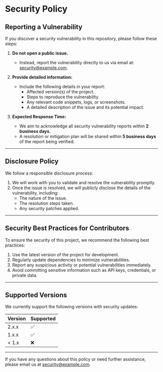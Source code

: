 # Security Policy

## Reporting a Vulnerability

If you discover a security vulnerability in this repository, please follow these steps:

1. **Do not open a public issue.**
   - Instead, report the vulnerability directly to us via email at: [security@example.com](mailto:security@example.com).

2. **Provide detailed information:**
   - Include the following details in your report:
     - Affected version(s) of the project.
     - Steps to reproduce the vulnerability.
     - Any relevant code snippets, logs, or screenshots.
     - A detailed description of the issue and its potential impact.

3. **Expected Response Time:**
   - We aim to acknowledge all security vulnerability reports within **2 business days**.
   - A resolution or mitigation plan will be shared within **5 business days** of the report being verified.

---

## Disclosure Policy

We follow a responsible disclosure process:

1. We will work with you to validate and resolve the vulnerability promptly.
2. Once the issue is resolved, we will publicly disclose the details of the vulnerability, including:
   - The nature of the issue.
   - The resolution steps taken.
   - Any security patches applied.

---

## Security Best Practices for Contributors

To ensure the security of this project, we recommend the following best practices:

1. Use the latest version of the project for development.
2. Regularly update dependencies to minimize vulnerabilities.
3. Report any suspicious activity or potential vulnerabilities immediately.
4. Avoid committing sensitive information such as API keys, credentials, or private data.

---

## Supported Versions

We currently support the following versions with security updates:

| Version | Supported          |
|---------|--------------------|
| 2.x.x   | :white_check_mark: |
| 1.x.x   | :white_check_mark: |
| < 1.x   | :x:                |

---

If you have any questions about this policy or need further assistance, please email us at [security@example.com](mailto:security@example.com).
